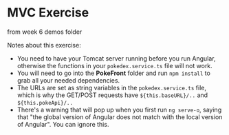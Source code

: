 # MVC Exercise

from week 6 demos folder

Notes about this exercise:
- You need to have your Tomcat server running before you run Angular, otherwise the functions in your `pokedex.service.ts` file will not work.
- You will need to go into the **PokeFront** folder and run `npm install` to grab all your needed dependencies. 
- The URLs are set as string variables in the `pokedex.service.ts` file, which is why the GET/POST requests have `${this.baseURL}/..` and `${this.pokeApi}/..`
- There's a warning that will pop up when you first run `ng serve-o`, saying that "the global version of Angular does not match with the local version of Angular". You can ignore this.
